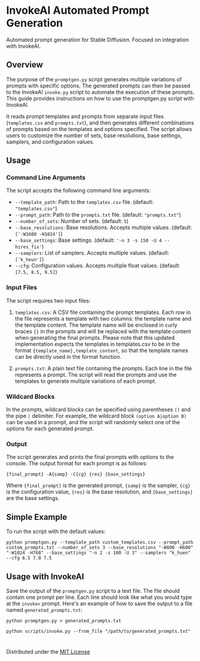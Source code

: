 # InvokeAI Automated Prompt Generation
Automated prompt generation for Stable Diffusion. Focused on integration with InvokeAI.

## Overview

The purpose of the `promptgen.py` script generates multiple variations of prompts with specific options. The generated prompts can then be passed to the InvokeAI `invoke.py` script to automate the execution of these prompts. This guide provides instructions on how to use the promptgen.py script with InvokeAI.

It reads prompt templates and prompts from separate input files (`templates.csv` and `prompts.txt`), and then generates different combinations of prompts based on the templates and options specified. The script allows users to customize the number of sets, base resolutions, base settings, samplers, and configuration values.

## Usage

### Command Line Arguments

The script accepts the following command line arguments:

- `--template_path`: Path to the `templates.csv` file. (default: `"templates.csv"`)
- `--prompt_path`: Path to the `prompts.txt` file. (default: `"prompts.txt"`)
- `--number_of_sets`: Number of sets. (default: `5`)
- `--base_resolutions`: Base resolutions. Accepts multiple values. (default: `['-W1600 -H1024']`)
- `--base_settings`: Base settings. (default: `'-n 3 -s 150 -U 4 --hires_fix'`)
- `--samplers`: List of samplers. Accepts multiple values. (default: `['k_heun']`)
- `--cfg`: Configuration values. Accepts multiple float values. (default: `[7.5, 8.5, 9.5]`)

### Input Files

The script requires two input files:

1. `templates.csv`: A CSV file containing the prompt templates. Each row in the file represents a template with two columns: the template name and the template content. The template name will be enclosed in curly braces `{}` in the prompts and will be replaced with the template content when generating the final prompts. Please note that this updated implementation expects the templates in templates.csv to be in the format `{template_name},template_content`, so that the template names can be directly used in the format function. 

2. `prompts.txt`: A plain text file containing the prompts. Each line in the file represents a prompt. The script will read the prompts and use the templates to generate multiple variations of each prompt.

### Wildcard Blocks

In the prompts, wildcard blocks can be specified using parentheses `()` and the pipe `|` delimiter. For example, the wildcard block `(option A|option B)` can be used in a prompt, and the script will randomly select one of the options for each generated prompt.

### Output

The script generates and prints the final prompts with options to the console. The output format for each prompt is as follows:

```
{final_prompt} -A{samp} -C{cg} {res} {base_settings}
```

Where `{final_prompt}` is the generated prompt, `{samp}` is the sampler, `{cg}` is the configuration value, `{res}` is the base resolution, and `{base_settings}` are the base settings.

## Simple Example

To run the script with the default values:
```
python promptgen.py --template_path custom_templates.csv --prompt_path custom_prompts.txt --number_of_sets 3 --base_resolutions "-W800 -H600" "-W1024 -H768" --base_settings "-n 2 -s 100 -U 3" --samplers "k_huen" --cfg 6.5 7.0 7.5
```

## Usage with InvokeAI
Save the output of the `promptgen.py` script to a text file. The file should contain one prompt per line. Each line should look like what you would type at the `invoke>` prompt. Here's an example of how to save the output to a file named `generated_prompts.txt`:
```
python promptgen.py > generated_prompts.txt

python scripts/invoke.py --from_file "/path/to/generated_prompts.txt"
```
#
Distributed under the <a href="LICENSE">MIT License</a>